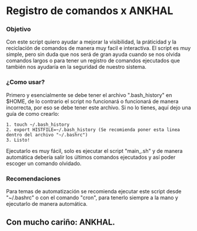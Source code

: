 # Registro de comandos x ANKHAL

### Objetivo

Con este script quiero ayudar a mejorar la visibilidad, la práticidad y la reciclación de comandos de manera muy facil e interactiva. 
El script es muy simple, pero sin duda que nos será de gran ayuda cuando se nos olvida comandos largos o para tener un registro de comandos
ejecutados que también nos ayudaría en la seguridad de nuestro sistema.

### ¿Como usar?

Primero y esencialmente se debe tener el archivo ".bash_history" en $HOME, de lo contrario el script no funcionará o funcionará de manera
incorrecta, por eso se debe tener este archivo. Si no lo tienes, aquí dejo una guía de como crearlo:

	1. touch ~/.bash_history
	2. export HISTFILE=~/.bash_history (Se recomienda poner esta linea dentro del archivo "~/.bashrc")
	3. Listo!

Ejecutarlo es muy fácil, solo es ejecutar el script "main_.sh" y de manera automática debería salir los últimos comandos ejecutados
y así poder escoger un comando olvidado.

### Recomendaciones

Para temas de automatización se recomienda ejecutar este script desde "~/.bashrc" o con el comando "cron", para tenerlo siempre a la mano
y ejecutarlo de manera automática.


## Con mucho cariño: ANKHAL.
